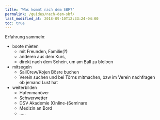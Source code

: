 ```yaml
---
title: "Was kommt nach dem SBF?"
permalink: /guides/nach-dem-sbf/
last_modified_at: 2018-09-10T12:33:24-04:00
toc: true
---
```


Erfahrung sammeln:
- boote mieten
    - mit Freunden, Familie(?)
    - anderen aus dem Kurs, 
    - direkt nach dem Schein, um am Ball zu bleiben
- mitsegeln
    - SailCrew/Kojen Bösre buchen
    - Verein suchen und bei Törns mitmachen, bzw im Verein nachfragen ob jemand Lust hat
- weiterbilden
    - Hafenmanöver
    - Schwerwetter
    - DSV Akademie (Online-)Seminare
    - Medizin an Bord
    - .....